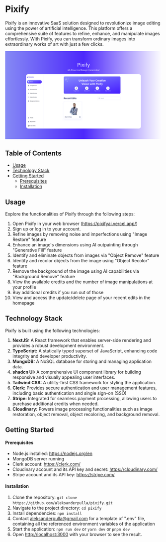 # Pixify

Pixify is an innovative SaaS solution designed to revolutionize image editing using the power of artificial intelligence. This platform offers a comprehensive suite of features to refine, enhance, and manipulate images effortlessly. With Pixify, you can transform ordinary images into extraordinary works of art with just a few clicks.

![thumbnail](public/assets/images/thumbnail.png)

## Table of Contents

- [Usage](#usage)
- [Technology Stack](#technology-stack)
- [Getting Started](#getting-started)
  - [Prerequisites](#prerequisites)
  - [Installation](#installation)

## Usage

Explore the functionalities of Pixify through the following steps:

1. Open Pixify in your web browser (https://pixifyai.vercel.app/)
2. Sign up or log in to your account.
3. Refine images by removing noise and imperfections using "Image Restore" feature
4. Enhance an image's dimensions using AI outpainting through "Generative Fill" feature
5. Identify and eliminate objects from images via "Object Remove" feature
6. Identify and recolor objects from the image using "Object Recolor" feature
7. Remove the background of the image using AI capabilities via "Background Remove" feature
8. View the available credits and the number of image manipulations at your profile
9. Buy additional credits if you run out of those
10. View and access the update/delete page of your recent edits in the homepage

## Technology Stack

Pixify is built using the following technologies:

1. **NextJS:** A React framework that enables server-side rendering and provides a robust development environment.
2. **TypeScript:** A statically typed superset of JavaScript, enhancing code integrity and developer productivity.
3. **MongoDB:** A NoSQL database for storing and managing application data.
4. **shadcn UI:** A comprehensive UI component library for building responsive and visually appealing user interfaces.
5. **Tailwind CSS:** A utility-first CSS framework for styling the application.
6. **Clerk:** Provides secure authentication and user management features, including basic authentication and single sign-on (SSO)
7. **Stripe:** Integrated for seamless payment processing, allowing users to purchase additional credits when needed.
8. **Cloudinary:** Powers image processing functionalities such as image restoration, object removal, object recoloring, and background removal.

## Getting Started

#### Prerequisites

- Node.js installed: https://nodejs.org/en
- MongoDB server running
- Clerk account: https://clerk.com/
- Cloudinary account and its API key and secret: https://cloudinary.com/
- Stripe account and its API key: https://stripe.com/

#### Installation

1. Clone the repository: `git clone https://github.com/aleksanderpulla/pixify.git`
2. Navigate to the project directory: `cd pixify`
3. Install dependencies: `npm install`
4. Contact aleksanderpulla@gmail.com for a template of ".env" file, containing all the referenced environment variables of the application
5. Start the application: `npm run dev` or `yarn dev` or `pnpm dev`
6. Open [http://localhost:3000](http://localhost:3000) with your browser to see the result.
